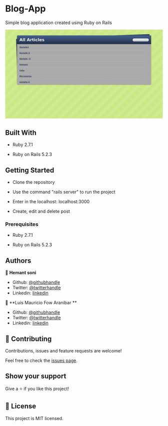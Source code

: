 # Blog-App
Simple blog application created using Ruby on Rails 

![image](./screen.png)


## Built With

- Ruby 2.7.1

- Ruby on Rails 5.2.3

## Getting Started

- Clone the repository

- Use the command "rails server" to run the project

- Enter in the localhost: localhost:3000

- Create, edit and delete post

### Prerequisites

- Ruby 2.7.1

- Ruby on Rails 5.2.3

## Authors

👤 **Hemant soni**

- Github: [@githubhandle](https://github.com/hemant-soni-vst-au4)
- Twitter: [@twitterhandle](https://twitter.com/abdelperez11)
- Linkedin: [linkedin](https://www.linkedin.com/in/hemant-soni-97427b193/)

👤 **Luis Mauricio Fow Aranibar **

- Github: [@githubhandle](https://github.com/thedekerone)
- Twitter: [@twitterhandle](https://twitter.com/mauricio_fow)
- Linkedin: [linkedin](https://www.linkedin.com/in/mauricio-fow-aranibar-b2173514b/)


## 🤝 Contributing

Contributions, issues and feature requests are welcome!

Feel free to check the [issues page](https://github.com/hemant-soni-vst-au4/Blog-App/issues).

## Show your support

Give a ⭐️ if you like this project!
 
## 📝 License

This project is MIT licensed.
